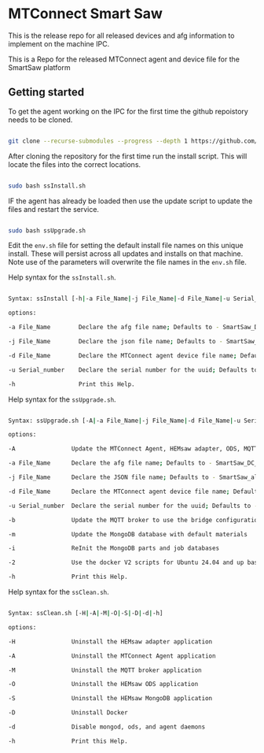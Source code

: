 # MTConnect Smart Saw

This is the release repo for all released devices and afg information to implement on the machine IPC.

This is a Repo for the released MTConnect agent and device file for the SmartSaw platform

## Getting started

To get the agent working on the IPC for the first time the github repoistory needs to be cloned. 

``` bash 

git clone --recurse-submodules --progress --depth 1 https://github.com/HEM-Inc/MTConnect_SmartSaw.git mtconnect

```
After cloning the repository for the first time run the install script. This will locate the files into the correct locations.

``` bash

sudo bash ssInstall.sh

```
IF the agent has already be loaded then use the update script to update the files and restart the service. 

``` bash

sudo bash ssUpgrade.sh

```

Edit the `env.sh` file for setting the default install file names on this unique install. These will persist across all updates and installs on that machine. Note use of the parameters will overwrite the file names in the `env.sh` file.

Help syntax for the `ssInstall.sh`.

``` bash

Syntax: ssInstall [-h|-a File_Name|-j File_Name|-d File_Name|-u Serial_number]

options:

-a File_Name        Declare the afg file name; Defaults to - SmartSaw_DC_HA.afg

-j File_Name 	    Declare the json file name; Defaults to - SmartSaw_alarms.json

-d File_Name        Declare the MTConnect agent device file name; Defaults to - SmartSaw_DC_HA.xml

-u Serial_number    Declare the serial number for the uuid; Defaults to - SmartSaw

-h                  Print this Help.

```

Help syntax for the `ssUpgrade.sh`.

``` bash

Syntax: ssUpgrade.sh [-A|-a File_Name|-j File_Name|-d File_Name|-u Serial_number|-b|-m|-i|-2|-h]

options:

-A                Update the MTConnect Agent, HEMsaw adapter, ODS, MQTT, and Mongodb application

-a File_Name      Declare the afg file name; Defaults to - SmartSaw_DC_HA.afg

-j File_Name      Declare the JSON file name; Defaults to - SmartSaw_alarms.json

-d File_Name      Declare the MTConnect agent device file name; Defaults to - SmartSaw_DC_HA.xml

-u Serial_number  Declare the serial number for the uuid; Defaults to - SmartSaw

-b                Update the MQTT broker to use the bridge configuration; runs - mosq_bridge.conf

-m                Update the MongoDB database with default materials

-i                ReInit the MongoDB parts and job databases

-2                Use the docker V2 scripts for Ubuntu 24.04 and up base OS

-h                Print this Help.

```

Help syntax for the `ssClean.sh`.

``` bash

Syntax: ssClean.sh [-H|-A|-M|-O|-S|-D|-d|-h]

options:

-H                Uninstall the HEMsaw adapter application

-A                Uninstall the MTConnect Agent application

-M                Uninstall the MQTT broker application

-O                Uninstall the HEMsaw ODS application

-S                Uninstall the HEMsaw MongoDB application

-D                Uninstall Docker

-d                Disable mongod, ods, and agent daemons

-h                Print this Help.

```
